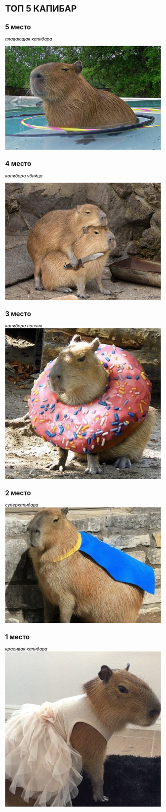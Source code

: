# ТОП 5 КАПИБАР

## 5 место
_плавающая капибара_

![](./img/capybara_1.jpg)
## 4 место
_капибара убийца_

![](./img/capybara_3.jpg)

## 3 место
_капибара пончик_
![](./img/capybara_4.jpg)

## 2 место
_суперкапибара_
![](./img/capybara_2.jpg)

## 1 место
_красивая капибара_
![](./img/capybara_5.jpg)